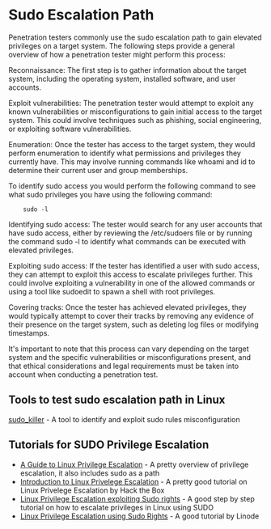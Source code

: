 # Sudo Escalation Path

Penetration testers commonly use the sudo escalation path to gain elevated privileges on a target system. The following steps provide a general overview of how a penetration tester might perform this process:

Reconnaissance: The first step is to gather information about the target system, including the operating system, installed software, and user accounts.

Exploit vulnerabilities: The penetration tester would attempt to exploit any known vulnerabilities or misconfigurations to gain initial access to the target system. This could involve techniques such as phishing, social engineering, or exploiting software vulnerabilities.

Enumeration: Once the tester has access to the target system, they would perform enumeration to identify what permissions and privileges they currently have. This may involve running commands like whoami and id to determine their current user and group memberships.

To identify sudo access you would perform the following command to see what sudo privileges you have using the following command:
```
    sudo -l
```

Identifying sudo access: The tester would search for any user accounts that have sudo access, either by reviewing the /etc/sudoers file or by running the command sudo -l to identify what commands can be executed with elevated privileges.

Exploiting sudo access: If the tester has identified a user with sudo access, they can attempt to exploit this access to escalate privileges further. This could involve exploiting a vulnerability in one of the allowed commands or using a tool like sudoedit to spawn a shell with root privileges.

Covering tracks: Once the tester has achieved elevated privileges, they would typically attempt to cover their tracks by removing any evidence of their presence on the target system, such as deleting log files or modifying timestamps.

It's important to note that this process can vary depending on the target system and the specific vulnerabilities or misconfigurations present, and that ethical considerations and legal requirements must be taken into account when conducting a penetration test.

## Tools to test sudo escalation path in Linux
[sudo_killer](https://github.com/TH3xACE/SUDO_KILLER) - A tool to identify and exploit sudo rules misconfiguration

## Tutorials for SUDO Privilege Escalation
* [A Guide to Linux Privilege Escalation](https://payatu.com/blog/a-guide-to-linux-privilege-escalation/) - A pretty overview of privilege escalation, it also includes sudo as a path
* [Introduction to Linux Privelege Escalation](https://academy.hackthebox.com/course/preview/linux-privilege-escalation/introduction-to-linux-privilege-escalation) - A pretty good tutorial on Linux Privelege Escalation by Hack the Box
* [Linux Privilege Escalation exploiting Sudo rights](https://medium.com/schkn/linux-privilege-escalation-using-text-editors-and-files-part-1-a8373396708d) - A good step by step tutorial on how to escalate privileges in Linux using SUDO
* [Linux Privilege Escalation using Sudo Rights](https://www.linode.com/docs/guides/linux-red-team-privilege-escalation-techniques/) - A good tutorial by Linode
